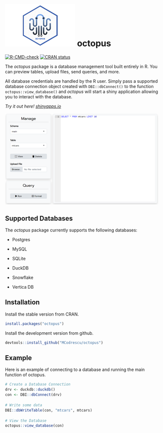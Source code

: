 
<!-- README.md is generated from README.Rmd. Please edit that file -->

# <img src="https://raw.githubusercontent.com/MCodrescu/octopus/main/images/octopus_logo.png" height="138px"/> octopus

<!-- badges: start -->

[![R-CMD-check](https://github.com/MCodrescu/octopus/actions/workflows/R-CMD-check.yaml/badge.svg)](https://github.com/MCodrescu/octopus/actions/workflows/R-CMD-check.yaml)
[![CRAN
status](https://www.r-pkg.org/badges/version/octopus)](https://CRAN.R-project.org/package=octopus)

<!-- badges: end -->
<!-- change -->

The *octopus* package is a database management tool built entirely in R.
You can preview tables, upload files, send queries, and more.

All database credentials are handled by the R user. Simply pass a
supported database connection object created with `DBI::dbConnect()` to
the function `octopus::view_database()` and *octopus* will start a shiny
application allowing you to interact with the database.

*Try it out here!
[shinyapps.io](https://zszxyy-marcus-codrescu.shinyapps.io/octopusconceptapp/)*

![](https://raw.githubusercontent.com/MCodrescu/octopus/da65cdba6ce2362c7b8c21cd2cf309a3cfcbb17b/images/octopusMainPage3.png)

## Supported Databases

The *octopus* package currently supports the following databases:

- Postgres

- MySQL

- SQLite

- DuckDB

- Snowflake

- Vertica DB

## Installation

Install the stable version from CRAN.

``` r
install.packages("octopus")
```

Install the development version from github.

``` r
devtools::install_github("MCodrescu/octopus")
```

## Example

Here is an example of connecting to a database and running the main
function of octopus.

``` r
# Create a Database Connection
drv <- duckdb::duckdb()
con <- DBI::dbConnect(drv)

# Write some data
DBI::dbWriteTable(con, "mtcars", mtcars)

# View the Database
octopus::view_database(con)
```
